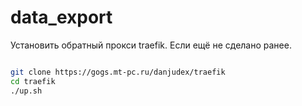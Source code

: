 # data_export

Установить обратный прокси traefik. Если ещё не сделано ранее.

```bash

git clone https://gogs.mt-pc.ru/danjudex/traefik
cd traefik
./up.sh

